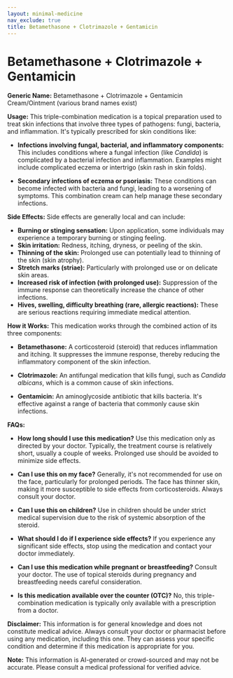 ```yaml
---
layout: minimal-medicine
nav_exclude: true
title: Betamethasone + Clotrimazole + Gentamicin
---
```


# Betamethasone + Clotrimazole + Gentamicin

**Generic Name:** Betamethasone + Clotrimazole + Gentamicin Cream/Ointment (various brand names exist)


**Usage:** This triple-combination medication is a topical preparation used to treat skin infections that involve three types of pathogens:  fungi, bacteria, and inflammation.  It's typically prescribed for skin conditions like:

* **Infections involving fungal, bacterial, and inflammatory components:** This includes conditions where a fungal infection (like *Candida*) is complicated by a bacterial infection and inflammation.  Examples might include complicated eczema or intertrigo (skin rash in skin folds).

* **Secondary infections of eczema or psoriasis:**  These conditions can become infected with bacteria and fungi, leading to a worsening of symptoms.  This combination cream can help manage these secondary infections.


**Side Effects:**  Side effects are generally local and can include:

* **Burning or stinging sensation:** Upon application, some individuals may experience a temporary burning or stinging feeling.
* **Skin irritation:**  Redness, itching, dryness, or peeling of the skin.
* **Thinning of the skin:** Prolonged use can potentially lead to thinning of the skin (skin atrophy).
* **Stretch marks (striae):** Particularly with prolonged use or on delicate skin areas.
* **Increased risk of infection (with prolonged use):**  Suppression of the immune response can theoretically increase the chance of other infections.
* **Hives, swelling, difficulty breathing (rare, allergic reactions):**  These are serious reactions requiring immediate medical attention.


**How it Works:** This medication works through the combined action of its three components:

* **Betamethasone:** A corticosteroid (steroid) that reduces inflammation and itching. It suppresses the immune response, thereby reducing the inflammatory component of the skin infection.

* **Clotrimazole:** An antifungal medication that kills fungi, such as *Candida albicans*, which is a common cause of skin infections.

* **Gentamicin:** An aminoglycoside antibiotic that kills bacteria. It's effective against a range of bacteria that commonly cause skin infections.


**FAQs:**

* **How long should I use this medication?**  Use this medication only as directed by your doctor. Typically, the treatment course is relatively short, usually a couple of weeks. Prolonged use should be avoided to minimize side effects.

* **Can I use this on my face?**  Generally, it's not recommended for use on the face, particularly for prolonged periods.  The face has thinner skin, making it more susceptible to side effects from corticosteroids.  Always consult your doctor.

* **Can I use this on children?**  Use in children should be under strict medical supervision due to the risk of systemic absorption of the steroid.

* **What should I do if I experience side effects?** If you experience any significant side effects, stop using the medication and contact your doctor immediately.

* **Can I use this medication while pregnant or breastfeeding?** Consult your doctor.  The use of topical steroids during pregnancy and breastfeeding needs careful consideration.

* **Is this medication available over the counter (OTC)?** No, this triple-combination medication is typically only available with a prescription from a doctor.

**Disclaimer:** This information is for general knowledge and does not constitute medical advice.  Always consult your doctor or pharmacist before using any medication, including this one.  They can assess your specific condition and determine if this medication is appropriate for you.


**Note:** This information is AI-generated or crowd-sourced and may not be accurate. Please consult a medical professional for verified advice.